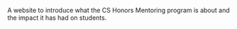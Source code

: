 A website to introduce what the CS Honors Mentoring program is about and the impact it has had on students. 
